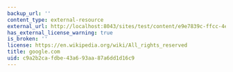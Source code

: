 ```yaml
---
backup_url: ''
content_type: external-resource
external_url: http://localhost:8043/sites/test/content/e9e7839c-ffcc-4eea-ac85-aebecd3546e5/?ocw_resource_link_uuid=e9e7839c-ffcc-4eea-ac85-aebecd3546e5&ocw_resource_link_suffix=
has_external_license_warning: true
is_broken: ''
license: https://en.wikipedia.org/wiki/All_rights_reserved
title: google.com
uid: c9a2b2ca-fdbe-43a6-93aa-87a6dd1d16c9
---
```

